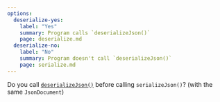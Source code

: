 ```yaml
---
options:
  deserialize-yes:
    label: "Yes"
    summary: Program calls `deserializeJson()`
    page: deserialize.md
  deserialize-no:
    label: "No"
    summary: Program doesn't call `deserializeJson()`
    page: serialize.md
---
```


Do you call [`deserializeJson()`](/v6/api/json/deserializejson/) before calling `serializeJson()`? (with the same `JsonDocument`)
